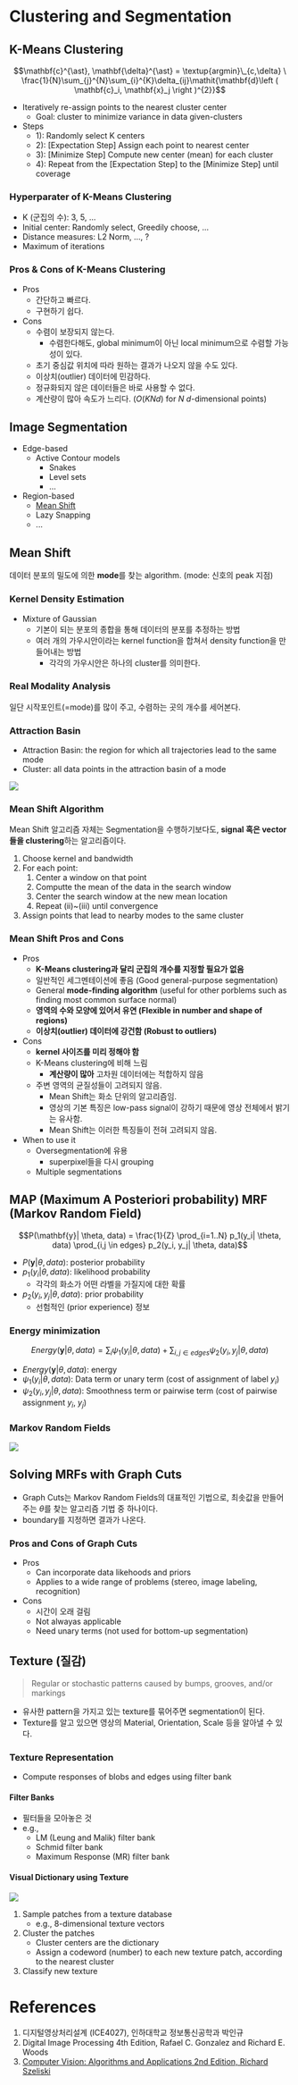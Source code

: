 # Clustering and Segmentation

## K-Means Clustering

$$\mathbf{c}^{\ast}, \mathbf{\delta}^{\ast} = \textup{argmin}\_{c,\delta} \ \frac{1}{N}\sum_{j}^{N}\sum_{i}^{K}\delta_{ij}\mathit{\mathbf{d}\left (  \mathbf{c}_i, \mathbf{x}_j \right )^{2}}$$

- Iteratively re-assign points to the nearest cluster center
  - Goal: cluster to minimize variance in data given-clusters
- Steps
  - 1): Randomly select K centers
  - 2): [Expectation Step] Assign each point to nearest center
  - 3): [Minimize Step] Compute new center (mean) for each cluster
  - 4): Repeat from the [Expectation Step] to the [Minimize Step] until coverage

### Hyperparater of K-Means Clustering

- K (군집의 수): 3, 5, ...
- Initial center: Randomly select, Greedily choose, ...
- Distance measures: L2 Norm, ..., ?
- Maximum of iterations

### Pros & Cons of K-Means Clustering

- Pros
  - 간단하고 빠르다.
  - 구현하기 쉽다.
- Cons
  - 수렴이 보장되지 않는다.
    - 수렴한다해도, global minimum이 아닌 local minimum으로 수렴할 가능성이 있다.
  - 초기 중심값 위치에 따라 원하는 결과가 나오지 않을 수도 있다.
  - 이상치(outlier) 데이터에 민감하다.
  - 정규화되지 않은 데이터들은 바로 사용할 수 없다.
  - 계산량이 많아 속도가 느리다. ($O(KNd)$ for $N$ $d$-dimensional points)

## Image Segmentation

- Edge-based
  - Active Contour models
    - Snakes
    - Level sets
    - ...
- Region-based
  - [Mean Shift](#mean-shift)
  - Lazy Snapping
  - ...

## Mean Shift

데이터 분포의 밀도에 의한 **mode**를 찾는 algorithm. (mode: 신호의 peak 지점)

### Kernel Density Estimation

- Mixture of Gaussian
  - 기본이 되는 분포의 종합을 통해 데이터의 분포를 추정하는 방법
  - 여러 개의 가우시안이라는 kernel function을 합쳐서 density function을 만들어내는 방법
    - 각각의 가우시안은 하나의 cluster를 의미한다.

### Real Modality Analysis

일단 시작포인트(=mode)를 많이 주고, 수렴하는 곳의 개수를 세어본다.

### Attraction Basin

- Attraction Basin: the region for which all trajectories lead to the same mode
- Cluster: all data points in the attraction basin of a mode

![](img/attraction_basin.jpeg)

### Mean Shift Algorithm

Mean Shift 알고리즘 자체는 Segmentation을 수행하기보다도, **signal 혹은 vector들을 clustering**하는 알고리즘이다.

1. Choose kernel and bandwidth
2. For each point:
   1. Center a window on that point
   2. Computte the mean of the data in the search window
   3. Center the search window at the new mean location
   4. Repeat (ii)~(iii) until convergence
3. Assign points that lead to nearby modes to the same cluster

### **Mean Shift Pros and Cons**

- Pros
  - **K-Means clustering과 달리 군집의 개수를 지정할 필요가 없음**
  - 일반적인 세그멘테이션에 좋음 (Good general-purpose segmentation)
  - General **mode-finding algorithm** (useful for other porblems such as finding most common surface normal)
  - **영역의 수와 모양에 있어서 유연 (Flexible in number and shape of regions)**
  - **이상치(outlier) 데이터에 강건함 (Robust to outliers)**
- Cons
  - **kernel 사이즈를 미리 정해야 함**
  - K-Means clustering에 비해 느림
    - **계산량이 많아** 고차원 데이터에는 적합하지 않음
  - 주변 영역의 균질성들이 고려되지 않음.
    - Mean Shift는 화소 단위의 알고리즘임.
    - 영상의 기본 특징은 low-pass signal이 강하기 때문에 영상 전체에서 밝기는 유사함.
    - Mean Shift는 이러한 특징들이 전혀 고려되지 않음.
- When to use it
  - Oversegmentation에 유용
    - superpixel들을 다시 grouping
  - Multiple segmentations

## MAP (Maximum A Posteriori probability) MRF (Markov Random Field)

$$P(\mathbf{y}| \theta, data) = \frac{1}{Z} \prod_{i=1..N} p_1(y_i| \theta, data) \prod_{i,j \in edges} p_2(y_i, y_j| \theta, data)$$

- $P(\mathbf{y}| \theta, data)$: posterior probability
- $p_1(y_i| \theta, data)$: likelihood probability
  - 각각의 화소가 어떤 라벨을 가질지에 대한 확률
- $p_2(y_i, y_j| \theta, data)$: prior probability
  - 선험적인 (prior experience) 정보

### Energy minimization

$$Energy(\mathbf{y}| \theta, data) = \sum_{i} \psi_1(y_i| \theta, data) + \sum_{i,j \in edges} \psi_2(y_i, y_j| \theta, data)$$

- $Energy(\mathbf{y}| \theta, data)$: energy
- $\psi_1(y_i| \theta, data)$: Data term or unary term (cost of assignment of label $y_i$)
- $\psi_2(y_i, y_j| \theta, data)$: Smoothness term or pairwise term (cost of pairwise assignment $y_i$, $y_j$)

### Markov Random Fields

![](img/MRF.jpeg)

## Solving MRFs with **Graph Cuts**

- Graph Cuts는 Markov Random Fields의 대표적인 기법으로, 최솟값을 만들어주는 $\theta$를 찾는 알고리즘 기법 중 하나이다.
- boundary를 지정하면 결과가 나온다.

### Pros and Cons of Graph Cuts

- Pros
  - Can incorporate data likehoods and priors
  - Applies to a wide range of problems (stereo, image labeling, recognition)
- Cons
  - 시간이 오래 걸림
  - Not alwayas applicable
  - Need unary terms (not used for bottom-up segmentation)

## Texture (질감)

> Regular or stochastic patterns caused by bumps, grooves, and/or markings

- 유사한 pattern을 가지고 있는 texture를 묶어주면 segmentation이 된다.
- Texture를 알고 있으면 영상의 Material, Orientation, Scale 등을 알아낼 수 있다.

### Texture Representation

- Compute responses of blobs and edges using filter bank

#### Filter Banks

- 필터들을 모아놓은 것
- e.g.,
  - LM (Leung and Malik) filter bank
  - Schmid filter bank
  - Maximum Response (MR) filter bank

#### Visual Dictionary using Texture

![](img/Texture_Representation.jpeg)

1. Sample patches from a texture database
   - e.g., 8-dimensional texture vectors
2. Cluster the patches
   - Cluster centers are the dictionary
   - Assign a codeword (number) to each new texture patch, according to the nearest cluster
3. Classify new texture

# References

1. 디지털영상처리설계 (ICE4027), 인하대학교 정보통신공학과 박인규
2. Digital Image Processing 4th Edition, Rafael C. Gonzalez and Richard E. Woods
3. [Computer Vision: Algorithms and Applications 2nd Edition, Richard Szeliski](https://szeliski.org/Book/)
